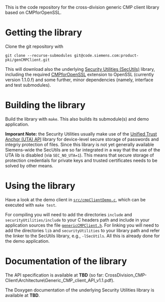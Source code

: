 This is the code repository for the cross-division generic CMP client library based on CMPforOpenSSL.


# Getting the library

Clone the git repository with
```
git clone --recurse-submodules git@code.siemens.com:product-pki/genCMPClient.git
```

This will download also the underlying [Security Utilities (SecUtils)](https://code.siemens.com/mo_mm_linux_distribution/securityUtilities) library,
including the required [CMPforOpenSSL](https://github.com/mpeylo/cmpossl) extension to OpenSSL (currently version 1.1.0.f) and some further, minor dependencies (namely, interface and test submodules).


# Building the library

Build the library with `make`.
This also builds its submodule(s) and demo application.

**Imporant Note:** the Security Utilities usually make use of the [Unified Trust Anchor (UTA) API](https://code.siemens.com/hermann.seuschek/uta_api) library for device-level secure storage of passwords and integriy protection of files.
Since this library is not yet generally available Siemens-wide the SecUtils are so far integrated in a way that the use of the UTA lib is disabled (via `SEC_NO_UTA=1`). This means that secure storage of protection credentials for private keys and trusted certificates needs to be solved by other means.


# Using the library

Have a look at the demo client in [`src/cmpClientDemo.c`](src/cmpClientDemo.c), which can be executed with `make test`.

For compiling you will need to add the directories `include` and `securityUtilities/include` to your C headers path and include in your application sources the file [`genericCMPClient.h`](include/genericCMPClient.h).
For linking you will need to add the directories `lib` and `securityUtilities` to your library path and refer the linker to the SecUtils library, e.g., `-lSecUtils`. 
All this is already done for the demo application.


# Documentation of the library

The API specification is available at **TBD** (so far: CrossDivision_CMP-Client\Architecture\Generic_CMP_client_API_v1.1.pdf).

The Doxygen documentation of the underlying Security Utilities library is available at **TBD**.
